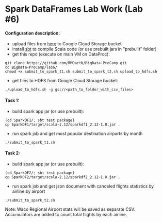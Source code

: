 
# Spark DataFrames Lab Work (Lab #6)

#### Configuration description:
 - upload files from [here](https://www.kaggle.com/usdot/flight-delays) to Google Cloud Storage bucket
 - install [sbt](https://www.scala-sbt.org/1.x/docs/Installing-sbt-on-Linux.html) to compile Scala code (or use prebuilt jars in "prebuilt" folder)
 - get this repo (execute on main VM on DataProc):
```
git clone https://github.com/RMDarth/BigData-ProCamp.git
cd BigData-ProCamp/lab6/
chmod +x submit_to_spark_t1.sh submit_to_spark_t2.sh upload_to_hdfs.sh
```
- get files to HDFS from Google Cloud Storage bucket:
```
./upload_to_hdfs.sh -g gs://<path_to_folder_with_csv_files>
```

#### Task 1:
- build spark app jar (or use prebuilt):
```
(cd SparkDF1/; sbt test package)
cp SparkDF1/target/scala-2.12/sparkdf1_2.12-1.0.jar .
```
- run spark job and get most popular destination airports by month
```
./submit_to_spark_t1.sh
```

#### Task 2:
- build spark app jar (or use prebuilt):
```
(cd SparkDF2/; sbt test package)
cp SparkDF2/target/scala-2.12/sparkdf2_2.12-1.0.jar .
```
- run spark job and get json document with canceled flights statistics by airline by airport
```
./submit_to_spark_t2.sh
```
Note: Waco Regional Airport stats will be saved as separate CSV. Accumulators are added to count total flights by each airline.
